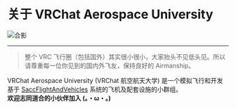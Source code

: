 # 关于 VRChat Aerospace University
![合影](/vau/01.png)

---
> 整个 VRC 飞行圈（包括国外）其实很小很小，大家抬头不见低头见。所以请尊重每一位你见到的国内外飞友，保持良好的 Airmanship。

VRChat Aerospace University (VRChat 航空航天大学) 是一个模拟飞行和开发基于 [SaccFlightAndVehicles](https://github.com/Sacchan-VRC/SaccFlightAndVehicles) 系统的飞机及配套设施的小群组。  
**欢迎志同道合的小伙伴加入 (。・ω・。)**